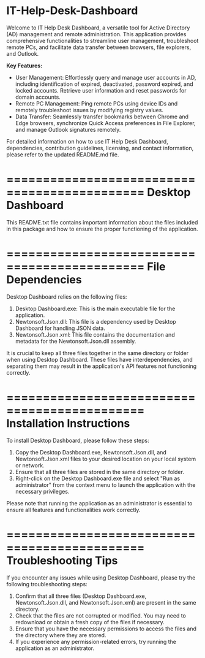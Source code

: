 # IT-Help-Desk-Dashboard
Welcome to IT Help Desk Dashboard, a versatile tool for Active Directory (AD) management and remote administration. This application provides comprehensive functionalities to streamline user management, troubleshoot remote PCs, and facilitate data transfer between browsers, file explorers, and Outlook.

**Key Features:**
- User Management: Effortlessly query and manage user accounts in AD, including identification of expired, deactivated, password expired, and locked accounts. Retrieve user information and reset passwords for domain accounts.
- Remote PC Management: Ping remote PCs using device IDs and remotely troubleshoot issues by modifying registry values.
- Data Transfer: Seamlessly transfer bookmarks between Chrome and Edge browsers, synchronize Quick Access preferences in File Explorer, and manage Outlook signatures remotely.

For detailed information on how to use IT Help Desk Dashboard, dependencies, contribution guidelines, licensing, and contact information, please refer to the updated README.md file.

=============================================
             Desktop Dashboard
=============================================

This README.txt file contains important information about the files included in this package and how to ensure the proper functioning of the application.

=============================================
            File Dependencies
=============================================

Desktop Dashboard relies on the following files:

1. Desktop Dashboard.exe: This is the main executable file for the application.
2. Newtonsoft.Json.dll: This file is a dependency used by Desktop Dashboard for handling JSON data.
3. Newtonsoft.Json.xml: This file contains the documentation and metadata for the Newtonsoft.Json.dll assembly.

It is crucial to keep all three files together in the same directory or folder when using Desktop Dashboard. These files have interdependencies, and separating them may result in the application's API features not functioning correctly.

=============================================
           Installation Instructions
=============================================

To install Desktop Dashboard, please follow these steps:

1. Copy the Desktop Dashboard.exe, Newtonsoft.Json.dll, and Newtonsoft.Json.xml files to your desired location on your local system or network.
2. Ensure that all three files are stored in the same directory or folder.
3. Right-click on the Desktop Dashboard.exe file and select "Run as administrator" from the context menu to launch the application with the necessary privileges.

Please note that running the application as an administrator is essential to ensure all features and functionalities work correctly.

=============================================
            Troubleshooting Tips
=============================================

If you encounter any issues while using Desktop Dashboard, please try the following troubleshooting steps:

1. Confirm that all three files (Desktop Dashboard.exe, Newtonsoft.Json.dll, and Newtonsoft.Json.xml) are present in the same directory.
2. Check that the files are not corrupted or modified. You may need to redownload or obtain a fresh copy of the files if necessary.
3. Ensure that you have the necessary permissions to access the files and the directory where they are stored.
4. If you experience any permission-related errors, try running the application as an administrator.



